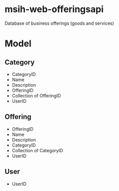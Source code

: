 # msih-web-offeringsapi
Database of business offerings (goods and services)

# Model
## Category
- CategoryID
- Name
- Description
- OfferingID
- Collection of OfferingID
- UserID

## Offering
- OfferingID
- Name
- Description
- CategoryID
- Collection of CategoryID
- UserID

## User
- UserID
